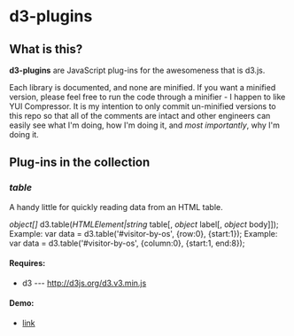 d3-plugins
==========

## What is this?

**d3-plugins** are JavaScript plug-ins for the awesomeness that is d3.js.

Each library is documented, and none are minified. If you want a minified version, please feel free to run the code through a minifier - I happen to like YUI Compressor. It is my intention to only commit un-minified versions to this repo so that all of the comments are intact and other engineers can easily see what I'm doing, how I'm doing it, and *most importantly*, why I'm doing it.

## Plug-ins in the collection

### *table*
A handy little for quickly reading data from an HTML table.

*object[]* d3.table(*HTMLElement|string* table[, *object* label[, *object* body]]);
Example: var data = d3.table('#visitor-by-os', {row:0}, {start:1});
Example: var data = d3.table('#visitor-by-os', {column:0}, {start:1, end:8});

#### Requires:
* d3 --- http://d3js.org/d3.v3.min.js

#### Demo:
* [link](http://products.cathmhaol.com/prototypes/d3-table/)